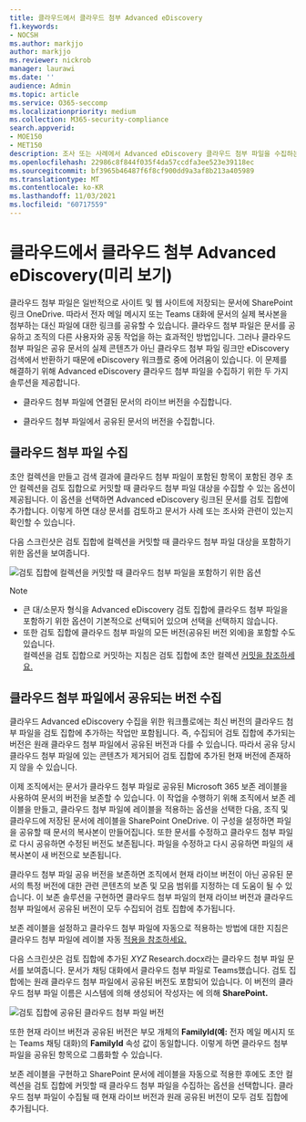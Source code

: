 ```yaml
---
title: 클라우드에서 클라우드 첨부 Advanced eDiscovery
f1.keywords:
- NOCSH
ms.author: markjjo
author: markjjo
ms.reviewer: nickrob
manager: laurawi
ms.date: ''
audience: Admin
ms.topic: article
ms.service: O365-seccomp
ms.localizationpriority: medium
ms.collection: M365-security-compliance
search.appverid:
- MOE150
- MET150
description: 조사 또는 사례에서 Advanced eDiscovery 클라우드 첨부 파일을 수집하는 데 사용할 수 있습니다.
ms.openlocfilehash: 22986c8f844f035f4da57ccdfa3ee523e39118ec
ms.sourcegitcommit: bf3965b46487f6f8cf900dd9a3af8b213a405989
ms.translationtype: MT
ms.contentlocale: ko-KR
ms.lasthandoff: 11/03/2021
ms.locfileid: "60717559"
---
```

# <a name="collect-cloud-attachments-in-advanced-ediscovery-preview"></a>클라우드에서 클라우드 첨부 Advanced eDiscovery(미리 보기)

클라우드 첨부 파일은 일반적으로 사이트 및 웹 사이트에 저장되는 문서에 SharePoint 링크 OneDrive. 따라서 전자 메일 메시지 또는 Teams 대화에 문서의 실제 복사본을 첨부하는 대신 파일에 대한 링크를 공유할 수 있습니다. 클라우드 첨부 파일은 문서를 공유하고 조직의 다른 사용자와 공동 작업을 하는 효과적인 방법입니다. 그러나 클라우드 첨부 파일은 공유 문서의 실제 콘텐츠가 아닌 클라우드 첨부 파일 링크만 eDiscovery 검색에서 반환하기 때문에 eDiscovery 워크플로 중에 어려움이 있습니다. 이 문제를 해결하기 위해 Advanced eDiscovery 클라우드 첨부 파일을 수집하기 위한 두 가지 솔루션을 제공합니다.  

- 클라우드 첨부 파일에 연결된 문서의 라이브 버전을 수집합니다.

- 클라우드 첨부 파일에서 공유된 문서의 버전을 수집합니다.

## <a name="collecting-cloud-attachments"></a>클라우드 첨부 파일 수집

초안 컬렉션을 만들고 검색 결과에 클라우드 첨부 파일이 포함된 항목이 포함된 경우 초안 컬렉션을 검토 집합으로 커밋할 때 클라우드 첨부 파일 대상을 수집할 수 있는 옵션이 제공됩니다. 이 옵션을 선택하면 Advanced eDiscovery 링크된 문서를 검토 집합에 추가합니다. 이렇게 하면 대상 문서를 검토하고 문서가 사례 또는 조사와 관련이 있는지 확인할 수 있습니다.

다음 스크린샷은 검토 집합에 컬렉션을 커밋할 때 클라우드 첨부 파일 대상을 포함하기 위한 옵션을 보여줍니다.

![검토 집합에 컬렉션을 커밋할 때 클라우드 첨부 파일을 포함하기 위한 옵션](../media/CollectCloudAttachments1.png)

> [!NOTE]
>- 큰 대/소문자 형식을 Advanced eDiscovery 검토 집합에 클라우드 첨부 파일을 포함하기 위한 옵션이 기본적으로 선택되어 있으며 선택을 선택하지 않습니다. [](advanced-ediscovery-large-cases.md)<br/>
>- 또한 검토 집합에 클라우드 첨부 파일의 모든 버전(공유된 버전 외에)을 포함할 수도 있습니다.  
컬렉션을 검토 집합으로 커밋하는 지침은 검토 집합에 초안 컬렉션 [커밋을 참조하세요.](commit-draft-collection.md)

## <a name="collecting-the-version-shared-in-a-cloud-attachment"></a>클라우드 첨부 파일에서 공유되는 버전 수집

클라우드 Advanced eDiscovery 수집을 위한 워크플로에는 최신 버전의 클라우드 첨부 파일을 검토 집합에 추가하는 작업만 포함됩니다. 즉, 수집되어 검토 집합에 추가되는 버전은 원래 클라우드 첨부 파일에서 공유된 버전과 다를 수 있습니다. 따라서 공유 당시 클라우드 첨부 파일에 있는 콘텐츠가 제거되어 검토 집합에 추가된 현재 버전에 존재하지 않을 수 있습니다.

이제 조직에서는 문서가 클라우드 첨부 파일로 공유된 Microsoft 365 보존 레이블을 사용하여 문서의 버전을 보존할 수 있습니다. 이 작업을 수행하기 위해 조직에서 보존 레이블을 만들고, 클라우드 첨부 파일에 레이블을 적용하는 옵션을 선택한 다음, 조직 및 클라우드에 저장된 문서에 레이블을 SharePoint OneDrive. 이 구성을 설정하면 파일을 공유할 때 문서의 복사본이 만들어집니다. 또한 문서를 수정하고 클라우드 첨부 파일로 다시 공유하면 수정된 버전도 보존됩니다. 파일을 수정하고 다시 공유하면 파일의 새 복사본이 새 버전으로 보존됩니다.

클라우드 첨부 파일 공유 버전을 보존하면 조직에서 현재 라이브 버전이 아닌 공유된 문서의 특정 버전에 대한 관련 콘텐츠의 보존 및 모음 범위를 지정하는 데 도움이 될 수 있습니다. 이 보존 솔루션을 구현하면 클라우드 첨부 파일의 현재 라이브 버전과 클라우드 첨부 파일에서 공유된 버전이 모두 수집되어 검토 집합에 추가됩니다.

보존 레이블을 설정하고 클라우드 첨부 파일에 자동으로 적용하는 방법에 대한 지침은 클라우드 첨부 파일에 레이블 자동 [적용을 참조하세요.](apply-retention-labels-automatically.md#auto-apply-labels-to-cloud-attachments)

다음 스크린샷은 검토 집합에 추가된 *XYZ* Research.docx라는 클라우드 첨부 파일 문서를 보여줍니다. 문서가 채팅 대화에서 클라우드 첨부 파일로 Teams했습니다. 검토 집합에는 원래 클라우드 첨부 파일에서 공유된 버전도 포함되어 있습니다. 이 버전의 클라우드 첨부 파일 이름은 시스템에 의해 생성되어 작성자는 에 의해 **SharePoint.**

![검토 집합에 공유된 클라우드 첨부 파일 버전](../media/CollectCloudAttachments2.png)

또한 현재 라이브 버전과 공유된 버전은 부모 개체의 **FamilyId(예:** 전자 메일 메시지 또는 Teams 채팅 대화)의 **FamilyId** 속성 값이 동일합니다. 이렇게 하면 클라우드 첨부 파일을 공유된 항목으로 그룹화할 수 있습니다.

보존 레이블을 구현하고 SharePoint 문서에 레이블을 자동으로 적용한 후에도 초안 컬렉션을 검토 집합에 커밋할 때 클라우드 첨부 파일을 수집하는 옵션을 선택합니다. 클라우드 첨부 파일이 수집될 때 현재 라이브 버전과 원래 공유된 버전이 모두 검토 집합에 추가됩니다.
